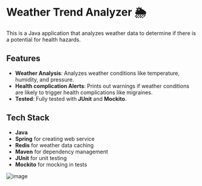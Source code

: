 # Weather Trend Analyzer 🌦️

This is a Java application that analyzes weather data to determine if there is a potential for health hazards.

## Features

- **Weather Analysis**: Analyzes weather conditions like temperature, humidity, and pressure.
- **Health complication Alerts**: Prints out warnings if weather conditions are likely to trigger health complications like migraines.
- **Tested**: Fully tested with **JUnit** and **Mockito**.

## Tech Stack

- **Java**
- **Spring** for creating web service
- **Redis** for weather data caching
- **Maven** for dependency management
- **JUnit** for unit testing
- **Mockito** for mocking in tests

![image](https://github.com/user-attachments/assets/afb6f1fa-fe4c-4591-92a9-0254ecefb1a4)
